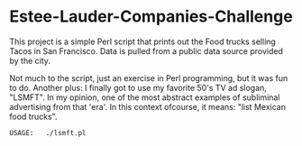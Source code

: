 # Estee-Lauder-Companies-Challenge

This project is a simple Perl script that prints out the Food trucks selling Tacos in San Francisco.  Data is pulled from a public data source provided by the city.

Not much to the script, just an exercise in Perl programming, but it was fun to do.  Another plus: I finally got to use my favorite 50's TV ad slogan, "LSMFT".  In my opinion, one of the most abstract examples of subliminal advertising from that 'era'. In this context ofcourse, it means: "list Mexican food trucks".



    USAGE:   ./lsmft.pl
